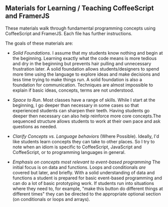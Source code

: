 ## Materials for Learning / Teaching CoffeeScript and FramerJS

These materials walk through fundamental programming concepts using CoffeeScript and FramerJS. 
Each file has further instructions.

The goals of these materials are:

- *Solid Foundations*. I assume that my students know nothing and begin at the beginning. Learning exactly what the code means is more tedious and dry in the beginning but prevents hair pulling and unnecessary frustration later. A solid foundation allows students/designers to spend more time using the language to explore ideas and make decisions and less time trying to make things run. A solid foundation is also a foundation for communication. Techniques are almost impossible to explain if basic ideas, concepts, terms are not understood. 

- *Space to Run*. Most classes have a range of skills. While I start at the beginning, I go deeper than necessary in some cases so that experienced students can sharpen their teeth. Having students go deeper then necessary can also help reinforce more core concepts.The sequenced structure allows students to work at their own pace and ask questions as needed.  

- *Clarify Concepts vs. Language behaviors* (Where Possible). Ideally, I'd like students learn concepts they can take to other places. So I try to note when an idiom is specific to CoffeeScript, JavaScript and CoffeeScript, or to programming languages in general.

- *Emphasis on concepts most relevant to event-based programming* The initial focus is on data and functions. Loops and conditionals *are* covered but later, and briefly. With a solid understanding of data and functions a student is prepared for basic event-based programming and can do a lot of basic prototyping work. If students run into situations where they need to, for example, "make this button do different things at different times" they can be directed to the appropriate optional section (on conditionals or loops and arrays). 
